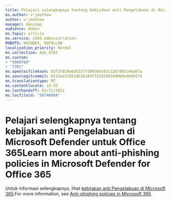 ```yaml
---
title: Pelajari selengkapnya tentang kebijakan anti Pengelabuan di Microsoft Defender untuk Office 365
ms.author: v-jmathew
author: v-jmathew
manager: dansimp
audience: Admin
ms.topic: article
ms.service: o365-administration
ROBOTS: NOINDEX, NOFOLLOW
localization_priority: Normal
ms.collection: Adm_O365
ms.custom:
- "9000760"
- "7391"
ms.openlocfilehash: 03f37d29abd5237fd8938dc82c3287d01c4da6fa
ms.sourcegitcommit: 6312ee31561db36104f32282d019d069ede69174
ms.translationtype: MT
ms.contentlocale: id-ID
ms.lasthandoff: 03/11/2021
ms.locfileid: "50746604"
---
```

# <a name="learn-more-about-anti-phishing-policies-in-microsoft-defender-for-office-365"></a><span data-ttu-id="be063-102">Pelajari selengkapnya tentang kebijakan anti Pengelabuan di Microsoft Defender untuk Office 365</span><span class="sxs-lookup"><span data-stu-id="be063-102">Learn more about anti-phishing policies in Microsoft Defender for Office 365</span></span>

<span data-ttu-id="be063-103">Untuk informasi selengkapnya, lihat [kebijakan anti Pengelabuan di Microsoft 365](https://go.microsoft.com/fwlink/?linkid=2092235).</span><span class="sxs-lookup"><span data-stu-id="be063-103">For more information, see [Anti-phishing policies in Microsoft 365](https://go.microsoft.com/fwlink/?linkid=2092235).</span></span>
